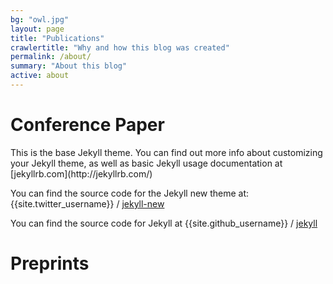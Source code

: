 ```yaml
---
bg: "owl.jpg"
layout: page
title: "Publications"
crawlertitle: "Why and how this blog was created"
permalink: /about/
summary: "About this blog"
active: about
---
```

<h1> Conference Paper</h1>
This is the base Jekyll theme. You can find out more info about customizing your Jekyll theme, as well as basic Jekyll usage documentation at [jekyllrb.com](http://jekyllrb.com/)

You can find the source code for the Jekyll new theme at:
{{site.twitter_username}} /
[jekyll-new](https://github.com/jglovier/jekyll-new)

You can find the source code for Jekyll at
{{site.github_username}} /
[jekyll](https://github.com/jekyll/jekyll)

<h1> Preprints</h1>